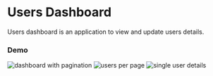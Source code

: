 #  Users Dashboard

Users dashboard is an application to view and update users details.

### Demo
![dashboard with pagination](https://user-images.githubusercontent.com/58762208/129832873-7af4a19a-aced-400f-9313-2c2b4c52362e.png)
![users per page](https://user-images.githubusercontent.com/58762208/129832944-0611734b-3c61-4edc-8a8a-964f08c2556b.png)
![single user details](https://user-images.githubusercontent.com/58762208/129834167-d16729a1-c445-4f3f-9353-78d319d55743.png)


